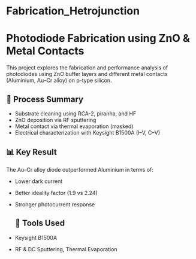 # Fabrication_Hetrojunction
# Photodiode Fabrication using ZnO & Metal Contacts

This project explores the fabrication and performance analysis of photodiodes using ZnO buffer layers and different metal contacts (Aluminium, Au–Cr alloy) on p-type silicon.

## 🔬 Process Summary
- Substrate cleaning using RCA-2, piranha, and HF
- ZnO deposition via RF sputtering
- Metal contact via thermal evaporation (masked)
- Electrical characterization with Keysight B1500A (I–V, C–V)

## 📊 Key Result
The Au–Cr alloy diode outperformed Aluminium in terms of:
- Lower dark current
- Better ideality factor (1.9 vs 2.24)
- Stronger photocurrent response

  ## 🧪 Tools Used
- Keysight B1500A
- RF & DC Sputtering, Thermal Evaporation





